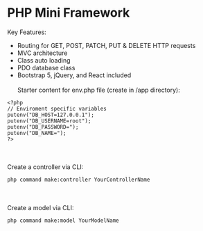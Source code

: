 # PHP Mini Framework

Key Features:
- Routing for GET, POST, PATCH, PUT & DELETE HTTP requests
- MVC architecture
- Class auto loading
- PDO database class
- Bootstrap 5, jQuery, and React included
\
\
Starter content for env.php file (create in /app directory):
```
<?php
// Enviroment specific variables
putenv("DB_HOST=127.0.0.1");
putenv("DB_USERNAME=root");
putenv("DB_PASSWORD=");
putenv("DB_NAME=");
?>
```
\
\
Create a controller via CLI:
``` bash command-line
php command make:controller YourControllerName
```
\
\
Create a model via CLI:
``` bash command-line
php command make:model YourModelName
```